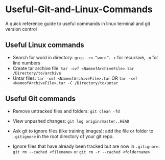 # Useful-Git-and-Linux-Commands
A quick reference guide to useful commands in linux terminal and git version control

## Useful Linux commands

* Search for word in directory: `grep -rn “word”`. `-r` for recursive, `-n` for line numbers
* Create tar archive file: `tar -cvf <NameofArchiveFile>.tar /Directory/to/archive`
* Untar files: `tar -xvf <NameofArchiveFile>.tar` OR `tar -xvf <NameofArchiveFile>.tar -C /Directory/to/untar`

## Useful Git commands

* Remove untracked files and folders: `git clean -fd`

* View unpushed changes: `git log origin/master..HEAD`

* Ask git to ignore files (like training images): add the file or folder to `.gitignore` in the root directory of your git repo.
* Ignore files that have already been tracked but are now in `.gitignore`: `git rm --cached <filename>` or `git rm -r --cached <foldername>`
